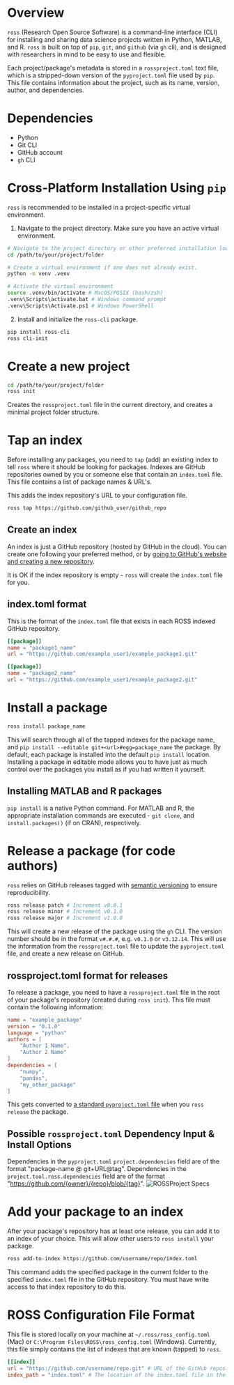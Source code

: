 # Overview
`ross` (Research Open Source Software) is a command-line interface (CLI) for installing and sharing data science projects written in Python, MATLAB, and R. `ross` is built on top of `pip`, `git`, and `github` (via `gh` cli), and is designed with researchers in mind to be easy to use and flexible.

Each project/package's metadata is stored in a `rossproject.toml` text file, which is a stripped-down version of the `pyproject.toml` file used by `pip`. This file contains information about the project, such as its name, version, author, and dependencies.

# Dependencies
- Python
- Git CLI
- GitHub account
- `gh` CLI

# Cross-Platform Installation Using `pip`
`ross` is recommended to be installed in a project-specific virtual environment.

1. Navigate to the project directory. Make sure you have an active virtual environment.
```bash
# Navigate to the project directory or other preferred installation location
cd /path/to/your/project/folder

# Create a virtual environment if one does not already exist.
python -m venv .venv

# Activate the virtual environment
source .venv/bin/activate # MacOS/POSIX (bash/zsh)
.venv\Scripts\activate.bat # Windows command prompt
.venv\Scripts\Activate.ps1 # Windows PowerShell
```

2. Install and initialize the `ross-cli` package.
```bash
pip install ross-cli
ross cli-init
```

# Create a new project
```bash
cd /path/to/your/project/folder
ross init
```
Creates the `rossproject.toml` file in the current directory, and creates a minimal project folder structure.

# Tap an index
Before installing any packages, you need to `tap` (add) an existing index to tell `ross` where it should be looking for packages. Indexes are GitHub repositories owned by you or someone else that contain an `index.toml` file. This file contains a list of package names & URL's.

This adds the index repository's URL to your configuration file.
```bash
ross tap https://github.com/github_user/github_repo
```

## Create an index
An index is just a GitHub repository (hosted by GitHub in the cloud). You can create one following your preferred method, or by [going to GitHub's website and creating a new repository](https://docs.github.com/en/repositories/creating-and-managing-repositories/creating-a-new-repository#creating-a-new-repository-from-the-web-ui). 

It is OK if the index repository is empty - `ross` will create the `index.toml` file for you.

## index.toml format
This is the format of the `index.toml` file that exists in each ROSS indexed GitHub repository.
```toml
[[package]]
name = "package1_name"
url = "https://github.com/example_user1/example_package1.git"

[[package]]
name = "package2_name"
url = "https://github.com/example_user1/example_package2.git"
```

# Install a package
```bash
ross install package_name
```
This will search through all of the tapped indexes for the package name, and `pip install --editable git+<url>#egg=package_name` the package. By default, each package is installed into the default `pip install` location. Installing a package in editable mode allows you to have just as much control over the packages you install as if you had written it yourself.

## Installing MATLAB and R packages
`pip install` is a native Python command. For MATLAB and R, the appropriate installation commands are executed - `git clone`, and `install.packages()` (if on CRAN), respectively.

# Release a package (for code authors)
`ross` relies on GitHub releases tagged with [semantic versioning](https://semver.org) to ensure reproducibility.
```bash
ross release patch # Increment v0.0.1
ross release minor # Increment v0.1.0
ross release major # Increment v1.0.0
```
This will create a new release of the package using the `gh` CLI. The version number should be in the format `v#.#.#`, e.g. `v0.1.0` or `v3.12.14`. This will use the information from the `rossproject.toml` file to update the `pyproject.toml` file, and create a new release on GitHub.

## rossproject.toml format for releases
To release a package, you need to have a `rossproject.toml` file in the root of your package's repository (created during `ross init`). This file must contain the following information:
```toml
name = "example_package"
version = "0.1.0"
language = "python"
authors = [
    "Author 1 Name",
    "Author 2 Name"
]
dependencies = [
    "numpy",
    "pandas",
    "my_other_package"
]
```
This gets converted to [a standard `pyproject.toml` file](https://packaging.python.org/en/latest/guides/writing-pyproject-toml/#a-full-example) when you `ross release` the package.

## Possible `rossproject.toml` Dependency Input & Install Options
Dependencies in the `pyproject.toml` `project.dependencies` field are of the format "package-name @ git+URL@tag". Dependencies in the `project.tool.ross.dependencies` field are of the format "https://github.com/{owner}/{repo}/blob/{tag}".
![ROSSProject Specs](docs/images/rossproject%20specs.png)

# Add your package to an index
After your package's repository has at least one release, you can add it to an index of your choice. This will allow other users to `ross install` your package.
```bash
ross add-to-index https://github.com/username/repo/index.toml
```
This command adds the specified package in the current folder to the specified `index.toml` file in the GitHub repository. You must have write access to that index repository to do this.

# ROSS Configuration File Format
This file is stored locally on your machine at `~/.ross/ross_config.toml` (Mac) or `C:\Program Files\ROSS\ross_config.toml` (Windows). Currently, this file simply contains the list of indexes that are known (tapped) to `ross`.
```toml
[[index]]
url = "https://github.com/username/repo.git" # URL of the GitHub repository.
index_path = "index.toml" # The location of the index.toml file in the repository.
```